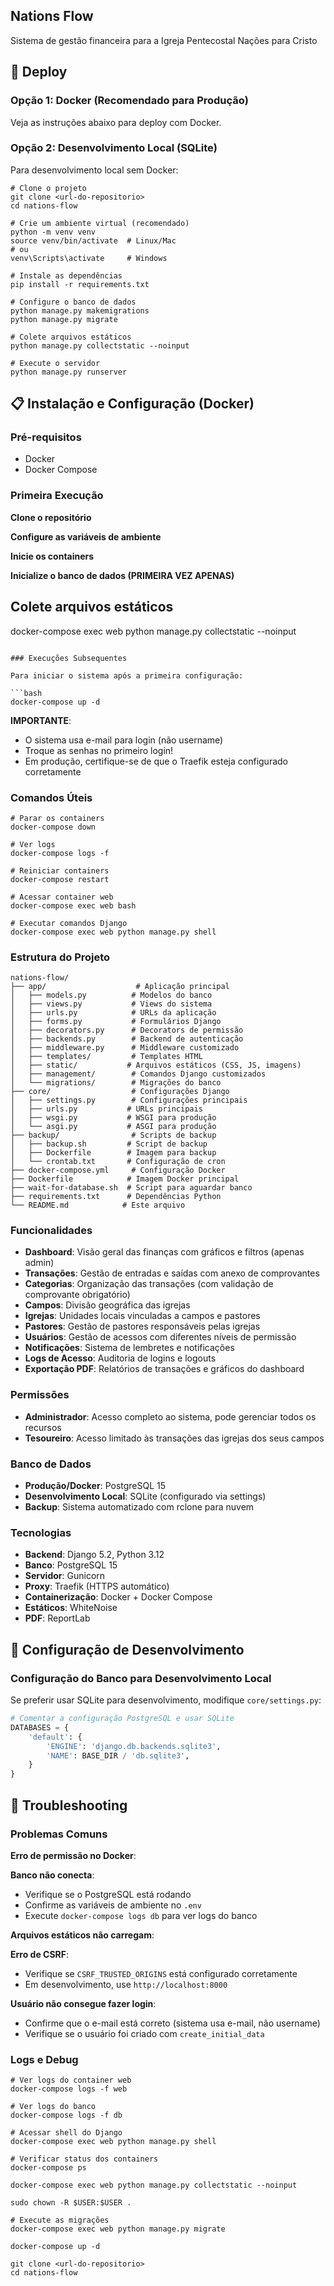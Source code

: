 ## Nations Flow

Sistema de gestão financeira para a Igreja Pentecostal Nações para Cristo

## 🚀 Deploy

### Opção 1: Docker (Recomendado para Produção)

Veja as instruções abaixo para deploy com Docker.

### Opção 2: Desenvolvimento Local (SQLite)

Para desenvolvimento local sem Docker:

```plaintext
# Clone o projeto
git clone <url-do-repositorio>
cd nations-flow

# Crie um ambiente virtual (recomendado)
python -m venv venv
source venv/bin/activate  # Linux/Mac
# ou
venv\Scripts\activate     # Windows

# Instale as dependências
pip install -r requirements.txt

# Configure o banco de dados
python manage.py makemigrations
python manage.py migrate

# Colete arquivos estáticos
python manage.py collectstatic --noinput

# Execute o servidor
python manage.py runserver
```

## 📋 Instalação e Configuração (Docker)

### Pré-requisitos

*   Docker
*   Docker Compose

### Primeira Execução

**Clone o repositório**

**Configure as variáveis de ambiente**

**Inicie os containers**

**Inicialize o banco de dados (PRIMEIRA VEZ APENAS)**

## Colete arquivos estáticos

docker-compose exec web python manage.py collectstatic --noinput

````plaintext

### Execuções Subsequentes

Para iniciar o sistema após a primeira configuração:

```bash
docker-compose up -d
````

**IMPORTANTE**:

*   O sistema usa e-mail para login (não username)
*   Troque as senhas no primeiro login!
*   Em produção, certifique-se de que o Traefik esteja configurado corretamente

### Comandos Úteis

```plaintext
# Parar os containers
docker-compose down

# Ver logs
docker-compose logs -f

# Reiniciar containers
docker-compose restart

# Acessar container web
docker-compose exec web bash

# Executar comandos Django
docker-compose exec web python manage.py shell
```

### Estrutura do Projeto

```plaintext
nations-flow/
├── app/                    # Aplicação principal
│   ├── models.py          # Modelos do banco
│   ├── views.py           # Views do sistema
│   ├── urls.py            # URLs da aplicação
│   ├── forms.py           # Formulários Django
│   ├── decorators.py      # Decorators de permissão
│   ├── backends.py        # Backend de autenticação
│   ├── middleware.py      # Middleware customizado
│   ├── templates/         # Templates HTML
│   ├── static/           # Arquivos estáticos (CSS, JS, imagens)
│   ├── management/        # Comandos Django customizados
│   └── migrations/        # Migrações do banco
├── core/                  # Configurações Django
│   ├── settings.py        # Configurações principais
│   ├── urls.py           # URLs principais
│   ├── wsgi.py           # WSGI para produção
│   └── asgi.py           # ASGI para produção
├── backup/                # Scripts de backup
│   ├── backup.sh         # Script de backup
│   ├── Dockerfile        # Imagem para backup
│   └── crontab.txt       # Configuração de cron
├── docker-compose.yml     # Configuração Docker
├── Dockerfile            # Imagem Docker principal
├── wait-for-database.sh  # Script para aguardar banco
├── requirements.txt      # Dependências Python
└── README.md            # Este arquivo
```

### Funcionalidades

*   **Dashboard**: Visão geral das finanças com gráficos e filtros (apenas admin)
*   **Transações**: Gestão de entradas e saídas com anexo de comprovantes
*   **Categorias**: Organização das transações (com validação de comprovante obrigatório)
*   **Campos**: Divisão geográfica das igrejas
*   **Igrejas**: Unidades locais vinculadas a campos e pastores
*   **Pastores**: Gestão de pastores responsáveis pelas igrejas
*   **Usuários**: Gestão de acessos com diferentes níveis de permissão
*   **Notificações**: Sistema de lembretes e notificações
*   **Logs de Acesso**: Auditoria de logins e logouts
*   **Exportação PDF**: Relatórios de transações e gráficos do dashboard

### Permissões

*   **Administrador**: Acesso completo ao sistema, pode gerenciar todos os recursos
*   **Tesoureiro**: Acesso limitado às transações das igrejas dos seus campos

### Banco de Dados

*   **Produção/Docker**: PostgreSQL 15
*   **Desenvolvimento Local**: SQLite (configurado via settings)
*   **Backup**: Sistema automatizado com rclone para nuvem

### Tecnologias

*   **Backend**: Django 5.2, Python 3.12
*   **Banco**: PostgreSQL 15
*   **Servidor**: Gunicorn
*   **Proxy**: Traefik (HTTPS automático)
*   **Containerização**: Docker + Docker Compose
*   **Estáticos**: WhiteNoise
*   **PDF**: ReportLab

## 🔧 Configuração de Desenvolvimento

### Configuração do Banco para Desenvolvimento Local

Se preferir usar SQLite para desenvolvimento, modifique `core/settings.py`:

```python
# Comentar a configuração PostgreSQL e usar SQLite
DATABASES = {
    'default': {
        'ENGINE': 'django.db.backends.sqlite3',
        'NAME': BASE_DIR / 'db.sqlite3',
    }
}
```

## 🚨 Troubleshooting

### Problemas Comuns

**Erro de permissão no Docker**:

**Banco não conecta**:

*   Verifique se o PostgreSQL está rodando
*   Confirme as variáveis de ambiente no `.env`
*   Execute `docker-compose logs db` para ver logs do banco

**Arquivos estáticos não carregam**:

**Erro de CSRF**:

*   Verifique se `CSRF_TRUSTED_ORIGINS` está configurado corretamente
*   Em desenvolvimento, use `http://localhost:8000`

**Usuário não consegue fazer login**:

*   Confirme que o e-mail está correto (sistema usa e-mail, não username)
*   Verifique se o usuário foi criado com `create_initial_data`

### Logs e Debug

```plaintext
# Ver logs do container web
docker-compose logs -f web

# Ver logs do banco
docker-compose logs -f db

# Acessar shell do Django
docker-compose exec web python manage.py shell

# Verificar status dos containers
docker-compose ps
```

```plaintext
docker-compose exec web python manage.py collectstatic --noinput
```

```plaintext
sudo chown -R $USER:$USER .
```

```plaintext
# Execute as migrações
docker-compose exec web python manage.py migrate
```

```plaintext
docker-compose up -d
```

```plaintext
git clone <url-do-repositorio>
cd nations-flow
```